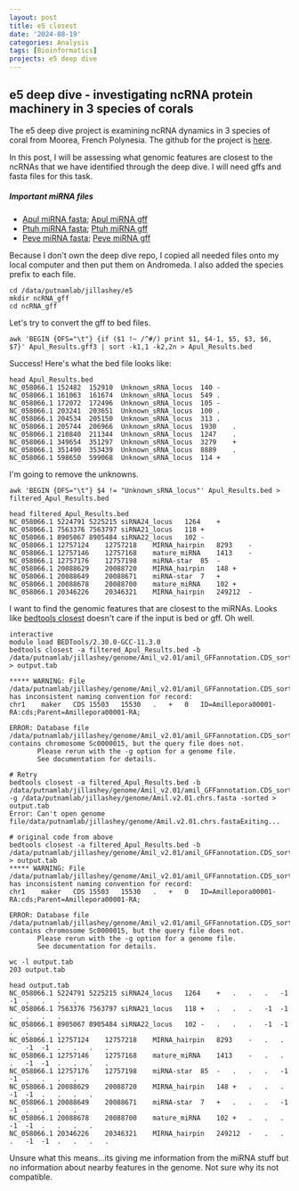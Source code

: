 ```yaml
---
layout: post
title: e5 closest
date: '2024-08-19'
categories: Analysis
tags: [Bioinformatics]
projects: e5 deep dive
---
```


## e5 deep dive - investigating ncRNA protein machinery in 3 species of corals 

The e5 deep dive project is examining ncRNA dynamics in 3 species of coral from Moorea, French Polynesia. The github for the project is [here](https://github.com/urol-e5/deep-dive). 

In this post, I will be assessing what genomic features are closest to the ncRNAs that we have identified through the deep dive. I will need gffs and fasta files for this task. 

##### Important miRNA files

- [Apul miRNA fasta](https://github.com/urol-e5/deep-dive/blob/main/D-Apul/output/13.2.1-Apul-sRNAseq-ShortStack-31bp-fastp-merged-cnidarian_miRBase/ShortStack_out/mir.fasta); [Apul miRNA gff](https://github.com/urol-e5/deep-dive/blob/main/D-Apul/output/13.2.1-Apul-sRNAseq-ShortStack-31bp-fastp-merged-cnidarian_miRBase/ShortStack_out/Results.gff3)
- [Ptuh miRNA fasta](https://github.com/urol-e5/deep-dive/blob/main/F-Pmea/output/13.2.1-Pmea-sRNAseq-ShortStack-31bp-fastp-merged-cnidarian_miRBase/ShortStack_out/mir.fasta); [Ptuh miRNA gff](https://github.com/urol-e5/deep-dive/blob/main/F-Pmea/output/13.2.1-Pmea-sRNAseq-ShortStack-31bp-fastp-merged-cnidarian_miRBase/ShortStack_out/Results.gff3)
- [Peve miRNA fasta](https://github.com/urol-e5/deep-dive/blob/main/E-Peve/output/08.2-Peve-sRNAseq-ShortStack-31bp-fastp-merged/ShortStack_out/mir.fasta); [Peve miRNA gff](https://github.com/urol-e5/deep-dive/blob/main/E-Peve/output/08.2-Peve-sRNAseq-ShortStack-31bp-fastp-merged/ShortStack_out/Results.gff3)

Because I don't own the deep dive repo, I copied all needed files onto my local computer and then put them on Andromeda. I also added the species prefix to each file. 

```
cd /data/putnamlab/jillashey/e5
mkdir ncRNA_gff
cd ncRNA_gff
```

Let's try to convert the gff to bed files. 

```
awk 'BEGIN {OFS="\t"} {if ($1 !~ /^#/) print $1, $4-1, $5, $3, $6, $7}' Apul_Results.gff3 | sort -k1,1 -k2,2n > Apul_Results.bed
```

Success! Here's what the bed file looks like: 

```
head Apul_Results.bed
NC_058066.1	152482	152910	Unknown_sRNA_locus	140	-
NC_058066.1	161063	161674	Unknown_sRNA_locus	549	.
NC_058066.1	172072	172496	Unknown_sRNA_locus	105	-
NC_058066.1	203241	203651	Unknown_sRNA_locus	100	.
NC_058066.1	204534	205150	Unknown_sRNA_locus	313	.
NC_058066.1	205744	206966	Unknown_sRNA_locus	1930	.
NC_058066.1	210840	211344	Unknown_sRNA_locus	1247	.
NC_058066.1	349654	351297	Unknown_sRNA_locus	3279	+
NC_058066.1	351490	353439	Unknown_sRNA_locus	8889	.
NC_058066.1	598650	599068	Unknown_sRNA_locus	114	+
```

I'm going to remove the unknowns. 

```
awk 'BEGIN {OFS="\t"} $4 != "Unknown_sRNA_locus"' Apul_Results.bed > filtered_Apul_Results.bed

head filtered_Apul_Results.bed 
NC_058066.1	5224791	5225215	siRNA24_locus	1264	+
NC_058066.1	7563376	7563797	siRNA21_locus	118	+
NC_058066.1	8905067	8905484	siRNA22_locus	102	-
NC_058066.1	12757124	12757218	MIRNA_hairpin	8293	-
NC_058066.1	12757146	12757168	mature_miRNA	1413	-
NC_058066.1	12757176	12757198	miRNA-star	85	-
NC_058066.1	20088629	20088720	MIRNA_hairpin	148	+
NC_058066.1	20088649	20088671	miRNA-star	7	+
NC_058066.1	20088678	20088700	mature_miRNA	102	+
NC_058066.1	20346226	20346321	MIRNA_hairpin	249212	-
```

I want to find the genomic features that are closest to the miRNAs. Looks like [bedtools closest](https://bedtools.readthedocs.io/en/latest/content/tools/closest.html) doesn't care if the input is bed or gff. Oh well. 

```
interactive 
module load BEDTools/2.30.0-GCC-11.3.0
bedtools closest -a filtered_Apul_Results.bed -b /data/putnamlab/jillashey/genome/Amil_v2.01/amil_GFFannotation.CDS_sorted.gff > output.tab

***** WARNING: File /data/putnamlab/jillashey/genome/Amil_v2.01/amil_GFFannotation.CDS_sorted.gff has inconsistent naming convention for record:
chr1	maker	CDS	15503	15530	.	+	0	ID=Amillepora00001-RA:cds;Parent=Amillepora00001-RA;

ERROR: Database file /data/putnamlab/jillashey/genome/Amil_v2.01/amil_GFFannotation.CDS_sorted.gff contains chromosome Sc0000015, but the query file does not.
       Please rerun with the -g option for a genome file.
       See documentation for details.

# Retry 
bedtools closest -a filtered_Apul_Results.bed -b /data/putnamlab/jillashey/genome/Amil_v2.01/amil_GFFannotation.CDS_sorted.gff -g /data/putnamlab/jillashey/genome/Amil.v2.01.chrs.fasta -sorted > output.tab
Error: Can't open genome file/data/putnamlab/jillashey/genome/Amil.v2.01.chrs.fastaExiting...

# original code from above 
bedtools closest -a filtered_Apul_Results.bed -b /data/putnamlab/jillashey/genome/Amil_v2.01/amil_GFFannotation.CDS_sorted.gff > output.tab
***** WARNING: File /data/putnamlab/jillashey/genome/Amil_v2.01/amil_GFFannotation.CDS_sorted.gff has inconsistent naming convention for record:
chr1	maker	CDS	15503	15530	.	+	0	ID=Amillepora00001-RA:cds;Parent=Amillepora00001-RA;

ERROR: Database file /data/putnamlab/jillashey/genome/Amil_v2.01/amil_GFFannotation.CDS_sorted.gff contains chromosome Sc0000015, but the query file does not.
       Please rerun with the -g option for a genome file.
       See documentation for details.

wc -l output.tab 
203 output.tab

head output.tab 
NC_058066.1	5224791	5225215	siRNA24_locus	1264	+	.	.	.	-1	-1	.	.	.	.
NC_058066.1	7563376	7563797	siRNA21_locus	118	+	.	.	.	-1	-1	.	.	.	.
NC_058066.1	8905067	8905484	siRNA22_locus	102	-	.	.	.	-1	-1	.	.	.	.
NC_058066.1	12757124	12757218	MIRNA_hairpin	8293	-	.	.	.	-1	-1	.	.	.	.
NC_058066.1	12757146	12757168	mature_miRNA	1413	-	.	.	.	-1	-1	.	.	.	.
NC_058066.1	12757176	12757198	miRNA-star	85	-	.	.	.	-1	-1	.	.	.	.
NC_058066.1	20088629	20088720	MIRNA_hairpin	148	+	.	.	.	-1	-1	.	.	.	.
NC_058066.1	20088649	20088671	miRNA-star	7	+	.	.	.	-1	-1	.	.	.	.
NC_058066.1	20088678	20088700	mature_miRNA	102	+	.	.	.	-1	-1	.	.	.	.
NC_058066.1	20346226	20346321	MIRNA_hairpin	249212	-	.	.	.	-1	-1	.	.	.	.
```

Unsure what this means...its giving me information from the miRNA stuff but no information about nearby features in the genome. Not sure why its not compatible. 


